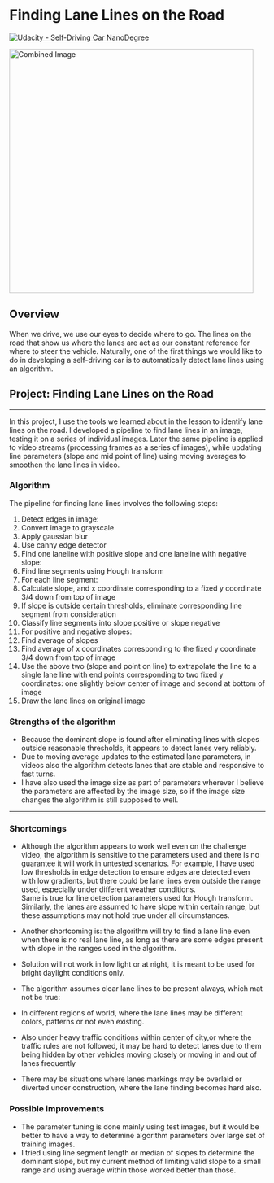 # **Finding Lane Lines on the Road** 
[![Udacity - Self-Driving Car NanoDegree](https://s3.amazonaws.com/udacity-sdc/github/shield-carnd.svg)](http://www.udacity.com/drive)

<img src="examples/laneLines_thirdPass.jpg" width="480" alt="Combined Image" />

Overview
---

When we drive, we use our eyes to decide where to go.  The lines on the road that show us where the lanes are act as our constant reference for where to steer the vehicle.  Naturally, one of the first things we would like to do in developing a self-driving car is to automatically detect lane lines using an algorithm.

## Project: **Finding Lane Lines on the Road**
***
In this project, I use the tools we learned about in the lesson to identify lane lines on the road.  I developed a pipeline to find lane lines in an image, testing it on a series of individual images. Later the same pipeline is applied to video streams (processing frames as a series of images), while updating line parameters (slope and mid point of line) using moving averages to smoothen the lane lines in video.

### Algorithm

The pipeline for finding lane lines involves the following steps:

1. Detect edges in image:
 1. Convert image to grayscale
 2. Apply gaussian blur
 3. Use canny edge detector
2. Find one laneline with positive slope and one laneline with negative slope:
 1. Find line segments using Hough transform
 2. For each line segment:
  1. Calculate slope, and x coordinate corresponding to a fixed y coordinate 3/4 down from top  of image
  2. If slope is outside certain thresholds, eliminate corresponding line segment from consideration
  3. Classify line segments into slope positive or slope negative
 3. For positive and negative slopes:
  1. Find average of slopes
  2. Find average of x coordinates corresponding to the fixed y coordinate 3/4 down from top of image
  3. Use the above two (slope and point on line) to extrapolate the line to a single lane line with end points corresponding to two fixed y coordinates: one slightly below center of image and second at bottom of image
 4. Draw the lane lines on original image

### Strengths of the algorithm 
* Because the dominant slope is found after eliminating
lines with slopes outside reasonable thresholds, it appears to detect lanes very reliably.
* Due to moving average updates to the estimated lane parameters, in videos also the algorithm 
detects lanes that are stable and responsive to fast turns.
* I have also used the image size as part of parameters wherever I believe the parameters are
affected by the image size, so if the image size changes the algorithm is still supposed to
well.

---


### Shortcomings

* Although the algorithm appears to work well even on the challenge video,
the algorithm is sensitive to the parameters used and there is no guarantee it
will work in untested scenarios.  For example, I have used low thresholds in edge detection to
ensure edges are detected even with low gradients, but there could be lane lines
even outside the range used, especially under different weather conditions.  
Same is true for line detection parameters used for
Hough transform.  Similarly, the lanes are assumed to have slope within certain
range, but these assumptions may not hold true under all circumstances.

* Another shortcoming is: the algorithm will try to find a
lane line even when there is no real lane line, as long as there are some edges
present with slope in the ranges used in the algorithm.

* Solution will not work in low light or at night, it is meant to be used for 
bright daylight conditions only.

* The algorithm assumes clear lane lines to be present always, which mat not be true:
 * In different regions of world, where the lane lines may be different colors, patterns
 or not even existing.  
 * Also under heavy traffic conditions within center of city,or where the traffic rules 
are not followed, it may be hard to detect lanes due to them being hidden by other 
vehicles moving closely or moving in and out of lanes frequently 
 * There may be situations where lanes markings may be overlaid or diverted 
under construction, where the lane finding becomes hard also.

### Possible improvements

* The parameter tuning is done mainly using test images, but it would be better to have a way
to determine algorithm parameters over large set of training images.
* I tried using line segment length or median of slopes to determine the dominant slope, but
my current method of limiting valid slope to a small range and using average within those worked
better than those.

